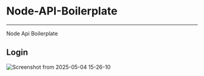 # Node-API-Boilerplate
****
Node Api Boilerplate 


## Login
![Screenshot from 2025-05-04 15-26-10](https://github.com/user-attachments/assets/d9ff0d46-d601-41fb-ae94-068836e394ba)

